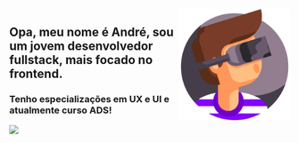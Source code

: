 <img src="eu.png" min-width="400px" max-width="200px" width="200px" align="right" alt="avatar">

<p align="left"> 
  <h2>Opa, meu nome é André, sou um jovem desenvolvedor <strong>fullstack</strong>, mais focado no frontend.</h2> 
  <h3>Tenho especializações em UX e UI e atualmente curso ADS!</h3>
</p>

<a href="https://www.linkedin.com/in/andre-sntos" alt="LinkedIn">
    <img src="https://img.shields.io/badge/-LinkedIn-blue?style=flat-square&logo=Linkedin&logoColor=white" />
  </a>
